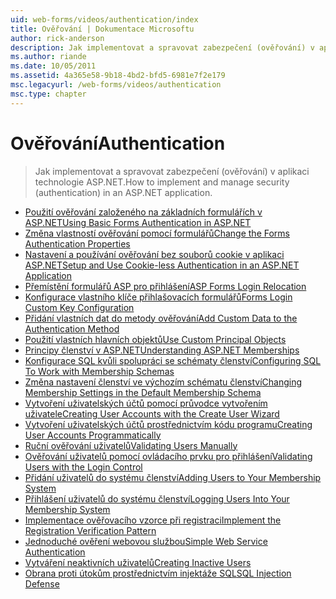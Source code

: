 ```yaml
---
uid: web-forms/videos/authentication/index
title: Ověřování | Dokumentace Microsoftu
author: rick-anderson
description: Jak implementovat a spravovat zabezpečení (ověřování) v aplikaci technologie ASP.NET.
ms.author: riande
ms.date: 10/05/2011
ms.assetid: 4a365e58-9b18-4bd2-bfd5-6981e7f2e179
msc.legacyurl: /web-forms/videos/authentication
msc.type: chapter
---
```

<a name="authentication"></a><span data-ttu-id="ef00a-103">Ověřování</span><span class="sxs-lookup"><span data-stu-id="ef00a-103">Authentication</span></span>
====================
> <span data-ttu-id="ef00a-104">Jak implementovat a spravovat zabezpečení (ověřování) v aplikaci technologie ASP.NET.</span><span class="sxs-lookup"><span data-stu-id="ef00a-104">How to implement and manage security (authentication) in an ASP.NET application.</span></span>


- [<span data-ttu-id="ef00a-105">Použití ověřování založeného na základních formulářích v ASP.NET</span><span class="sxs-lookup"><span data-stu-id="ef00a-105">Using Basic Forms Authentication in ASP.NET</span></span>](using-basic-forms-authentication-in-aspnet.md)
- [<span data-ttu-id="ef00a-106">Změna vlastností ověřování pomocí formulářů</span><span class="sxs-lookup"><span data-stu-id="ef00a-106">Change the Forms Authentication Properties</span></span>](how-to-change-the-forms-authentication-properties.md)
- [<span data-ttu-id="ef00a-107">Nastavení a používání ověřování bez souborů cookie v aplikaci ASP.NET</span><span class="sxs-lookup"><span data-stu-id="ef00a-107">Setup and Use Cookie-less Authentication in an ASP.NET Application</span></span>](how-to-setup-and-use-cookie-less-authentication-in-an-aspnet-application.md)
- [<span data-ttu-id="ef00a-108">Přemístění formulářů ASP pro přihlášení</span><span class="sxs-lookup"><span data-stu-id="ef00a-108">ASP Forms Login Relocation</span></span>](asp-forms-login-relocation.md)
- [<span data-ttu-id="ef00a-109">Konfigurace vlastního klíče přihlašovacích formulářů</span><span class="sxs-lookup"><span data-stu-id="ef00a-109">Forms Login Custom Key Configuration</span></span>](forms-login-custom-key-configuration.md)
- [<span data-ttu-id="ef00a-110">Přidání vlastních dat do metody ověřování</span><span class="sxs-lookup"><span data-stu-id="ef00a-110">Add Custom Data to the Authentication Method</span></span>](add-custom-data-to-the-authentication-method.md)
- [<span data-ttu-id="ef00a-111">Použití vlastních hlavních objektů</span><span class="sxs-lookup"><span data-stu-id="ef00a-111">Use Custom Principal Objects</span></span>](use-custom-principal-objects.md)
- [<span data-ttu-id="ef00a-112">Principy členství v ASP.NET</span><span class="sxs-lookup"><span data-stu-id="ef00a-112">Understanding ASP.NET Memberships</span></span>](understanding-aspnet-memberships.md)
- [<span data-ttu-id="ef00a-113">Konfigurace SQL kvůli spolupráci se schématy členství</span><span class="sxs-lookup"><span data-stu-id="ef00a-113">Configuring SQL To Work with Membership Schemas</span></span>](configuring-sql-to-work-with-membership-schemas.md)
- [<span data-ttu-id="ef00a-114">Změna nastavení členství ve výchozím schématu členství</span><span class="sxs-lookup"><span data-stu-id="ef00a-114">Changing Membership Settings in the Default Membership Schema</span></span>](changing-membership-settings-in-the-default-membership-schema.md)
- [<span data-ttu-id="ef00a-115">Vytvoření uživatelských účtů pomocí průvodce vytvořením uživatele</span><span class="sxs-lookup"><span data-stu-id="ef00a-115">Creating User Accounts with the Create User Wizard</span></span>](creating-user-accounts-with-the-create-user-wizard.md)
- [<span data-ttu-id="ef00a-116">Vytvoření uživatelských účtů prostřednictvím kódu programu</span><span class="sxs-lookup"><span data-stu-id="ef00a-116">Creating User Accounts Programmatically</span></span>](creating-user-accounts-programmatically.md)
- [<span data-ttu-id="ef00a-117">Ruční ověřování uživatelů</span><span class="sxs-lookup"><span data-stu-id="ef00a-117">Validating Users Manually</span></span>](validating-users-manually.md)
- [<span data-ttu-id="ef00a-118">Ověřování uživatelů pomocí ovládacího prvku pro přihlášení</span><span class="sxs-lookup"><span data-stu-id="ef00a-118">Validating Users with the Login Control</span></span>](validating-users-with-the-login-control.md)
- [<span data-ttu-id="ef00a-119">Přidání uživatelů do systému členství</span><span class="sxs-lookup"><span data-stu-id="ef00a-119">Adding Users to Your Membership System</span></span>](adding-users-to-your-membership-system.md)
- [<span data-ttu-id="ef00a-120">Přihlášení uživatelů do systému členství</span><span class="sxs-lookup"><span data-stu-id="ef00a-120">Logging Users Into Your Membership System</span></span>](logging-users-into-your-membership-system.md)
- [<span data-ttu-id="ef00a-121">Implementace ověřovacího vzorce při registraci</span><span class="sxs-lookup"><span data-stu-id="ef00a-121">Implement the Registration Verification Pattern</span></span>](implement-the-registration-verification-pattern.md)
- [<span data-ttu-id="ef00a-122">Jednoduché ověření webovou službou</span><span class="sxs-lookup"><span data-stu-id="ef00a-122">Simple Web Service Authentication</span></span>](simple-web-service-authentication.md)
- [<span data-ttu-id="ef00a-123">Vytváření neaktivních uživatelů</span><span class="sxs-lookup"><span data-stu-id="ef00a-123">Creating Inactive Users</span></span>](creating-inactive-users.md)
- [<span data-ttu-id="ef00a-124">Obrana proti útokům prostřednictvím injektáže SQL</span><span class="sxs-lookup"><span data-stu-id="ef00a-124">SQL Injection Defense</span></span>](sql-injection-defense.md)
